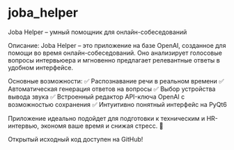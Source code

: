 # joba_helper

Joba Helper – умный помощник для онлайн-собеседований

Описание:
Joba Helper – это приложение на базе OpenAI, созданное для помощи во время онлайн-собеседований. Оно анализирует голосовые вопросы интервьюера и мгновенно предлагает релевантные ответы в удобном интерфейсе.

Основные возможности:
✅ Распознавание речи в реальном времени
✅ Автоматическая генерация ответов на вопросы
✅ Выбор устройства вывода звука
✅ Встроенный редактор API-ключа OpenAI с возможностью сохранения
✅ Интуитивно понятный интерфейс на PyQt6

Приложение идеально подойдет для подготовки к техническим и HR-интервью, экономя ваше время и снижая стресс. 🚀

Открытый исходный код доступен на GitHub!

